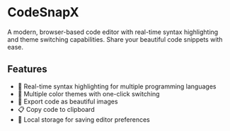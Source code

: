# CodeSnapX

A modern, browser-based code editor with real-time syntax highlighting and theme switching capabilities. Share your beautiful code snippets with ease.

## Features

- 🎨 Real-time syntax highlighting for multiple programming languages
- 🌈 Multiple color themes with one-click switching
- 📸 Export code as beautiful images
- 📋 Copy code to clipboard
- 💾 Local storage for saving editor preferences
